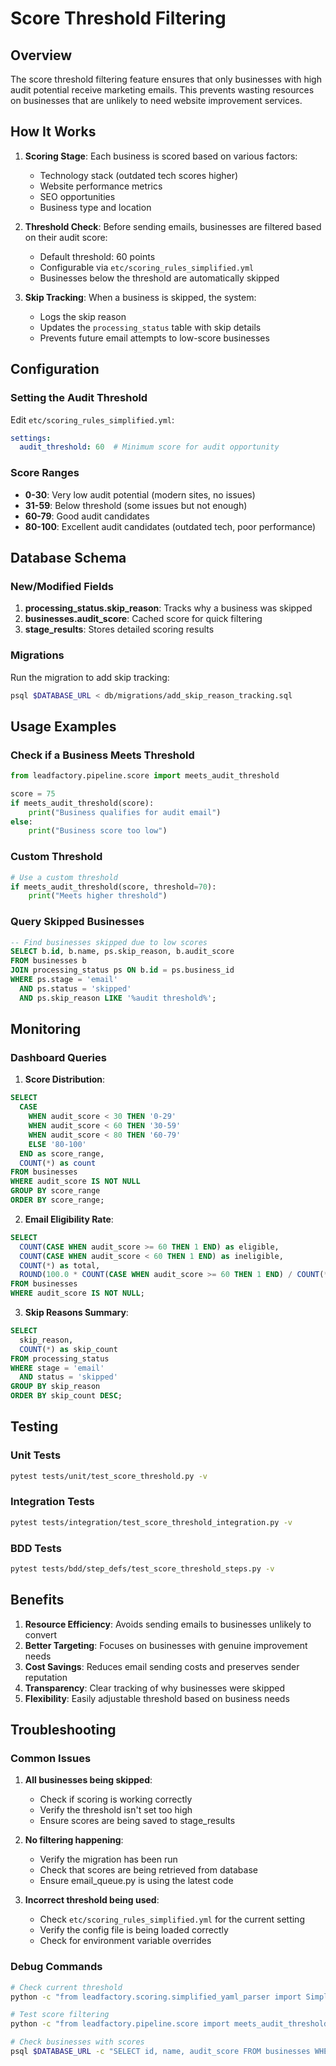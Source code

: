 # Score Threshold Filtering

## Overview

The score threshold filtering feature ensures that only businesses with high audit potential receive marketing emails. This prevents wasting resources on businesses that are unlikely to need website improvement services.

## How It Works

1. **Scoring Stage**: Each business is scored based on various factors:
   - Technology stack (outdated tech scores higher)
   - Website performance metrics
   - SEO opportunities
   - Business type and location

2. **Threshold Check**: Before sending emails, businesses are filtered based on their audit score:
   - Default threshold: 60 points
   - Configurable via `etc/scoring_rules_simplified.yml`
   - Businesses below the threshold are automatically skipped

3. **Skip Tracking**: When a business is skipped, the system:
   - Logs the skip reason
   - Updates the `processing_status` table with skip details
   - Prevents future email attempts to low-score businesses

## Configuration

### Setting the Audit Threshold

Edit `etc/scoring_rules_simplified.yml`:

```yaml
settings:
  audit_threshold: 60  # Minimum score for audit opportunity
```

### Score Ranges

- **0-30**: Very low audit potential (modern sites, no issues)
- **31-59**: Below threshold (some issues but not enough)
- **60-79**: Good audit candidates
- **80-100**: Excellent audit candidates (outdated tech, poor performance)

## Database Schema

### New/Modified Fields

1. **processing_status.skip_reason**: Tracks why a business was skipped
2. **businesses.audit_score**: Cached score for quick filtering
3. **stage_results**: Stores detailed scoring results

### Migrations

Run the migration to add skip tracking:

```bash
psql $DATABASE_URL < db/migrations/add_skip_reason_tracking.sql
```

## Usage Examples

### Check if a Business Meets Threshold

```python
from leadfactory.pipeline.score import meets_audit_threshold

score = 75
if meets_audit_threshold(score):
    print("Business qualifies for audit email")
else:
    print("Business score too low")
```

### Custom Threshold

```python
# Use a custom threshold
if meets_audit_threshold(score, threshold=70):
    print("Meets higher threshold")
```

### Query Skipped Businesses

```sql
-- Find businesses skipped due to low scores
SELECT b.id, b.name, ps.skip_reason, b.audit_score
FROM businesses b
JOIN processing_status ps ON b.id = ps.business_id
WHERE ps.stage = 'email'
  AND ps.status = 'skipped'
  AND ps.skip_reason LIKE '%audit threshold%';
```

## Monitoring

### Dashboard Queries

1. **Score Distribution**:
```sql
SELECT
  CASE
    WHEN audit_score < 30 THEN '0-29'
    WHEN audit_score < 60 THEN '30-59'
    WHEN audit_score < 80 THEN '60-79'
    ELSE '80-100'
  END as score_range,
  COUNT(*) as count
FROM businesses
WHERE audit_score IS NOT NULL
GROUP BY score_range
ORDER BY score_range;
```

2. **Email Eligibility Rate**:
```sql
SELECT
  COUNT(CASE WHEN audit_score >= 60 THEN 1 END) as eligible,
  COUNT(CASE WHEN audit_score < 60 THEN 1 END) as ineligible,
  COUNT(*) as total,
  ROUND(100.0 * COUNT(CASE WHEN audit_score >= 60 THEN 1 END) / COUNT(*), 2) as eligibility_rate
FROM businesses
WHERE audit_score IS NOT NULL;
```

3. **Skip Reasons Summary**:
```sql
SELECT
  skip_reason,
  COUNT(*) as skip_count
FROM processing_status
WHERE stage = 'email'
  AND status = 'skipped'
GROUP BY skip_reason
ORDER BY skip_count DESC;
```

## Testing

### Unit Tests
```bash
pytest tests/unit/test_score_threshold.py -v
```

### Integration Tests
```bash
pytest tests/integration/test_score_threshold_integration.py -v
```

### BDD Tests
```bash
pytest tests/bdd/step_defs/test_score_threshold_steps.py -v
```

## Benefits

1. **Resource Efficiency**: Avoids sending emails to businesses unlikely to convert
2. **Better Targeting**: Focuses on businesses with genuine improvement needs
3. **Cost Savings**: Reduces email sending costs and preserves sender reputation
4. **Transparency**: Clear tracking of why businesses were skipped
5. **Flexibility**: Easily adjustable threshold based on business needs

## Troubleshooting

### Common Issues

1. **All businesses being skipped**:
   - Check if scoring is working correctly
   - Verify the threshold isn't set too high
   - Ensure scores are being saved to stage_results

2. **No filtering happening**:
   - Verify the migration has been run
   - Check that scores are being retrieved from database
   - Ensure email_queue.py is using the latest code

3. **Incorrect threshold being used**:
   - Check `etc/scoring_rules_simplified.yml` for the current setting
   - Verify the config file is being loaded correctly
   - Check for environment variable overrides

### Debug Commands

```bash
# Check current threshold
python -c "from leadfactory.scoring.simplified_yaml_parser import SimplifiedYamlParser; p = SimplifiedYamlParser(); c = p.load_and_validate(); print(f'Current threshold: {c.settings.audit_threshold}')"

# Test score filtering
python -c "from leadfactory.pipeline.score import meets_audit_threshold; print(meets_audit_threshold(55)); print(meets_audit_threshold(65))"

# Check businesses with scores
psql $DATABASE_URL -c "SELECT id, name, audit_score FROM businesses WHERE audit_score IS NOT NULL ORDER BY audit_score DESC LIMIT 10;"
```
